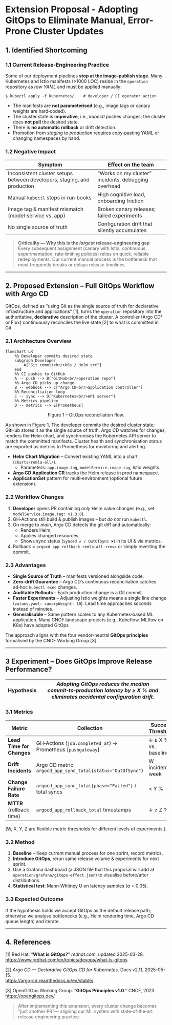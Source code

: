 # Extension Proposal - Adopting **GitOps** to Eliminate Manual, Error-Prone Cluster Updates

## 1. Identified Shortcoming

### 1.1 Current Release-Engineering Practice

Some of our deployment pipelines **stop at the image‑publish stage**. Many Kubernetes and Istio manifests (>1000 LOC) reside in the `operation` repository as *raw YAML* and must be applied manually:

```text
$ kubectl apply -f kubernetes/    # developer / CI operator action
```

- The manifests are **not parameterised** (e.g., image tags or canary weights are hard‑coded).
- The cluster state is **imperative**, i.e., *kubectl* pushes changes; the cluster does **not pull** the desired state.
- There is **no automatic rollback** or drift detection.
- Promotion from *staging* to *production* requires copy‑pasting YAML or changing namespaces by hand.

### 1.2 Negative Impact
| Symptom                                                                 | Effect on the team                                  |
| ----------------------------------------------------------------------- | --------------------------------------------------- |
| Inconsistent cluster setups between developers, staging, and production | “Works on my cluster” incidents, debugging overhead |
| Manual `kubectl` steps in run‑books                                     | High cognitive load, onboarding friction            |
| Image tag & manifest mismatch (model‑service vs. app)                   | Broken canary releases; failed experiments          |
| No single source of truth                                               | Configuration drift that silently accumulates       |

> **Criticality — Why this is the *largest* release‑engineering gap**  
> Every subsequent assignment (canary with Istio, continuous experimentation, rate‑limiting policies) relies on quick, reliable redeployments.  Our current manual process is the bottleneck that most frequently breaks or delays release timelines.

---

## 2. Proposed Extension – Full **GitOps** Workflow with Argo CD

GitOps, defined as “using Git as the single source of truth for declarative infrastructure and applications” [1], turns the `operation` repository into the authoritative, **declarative** description of the cluster. A controller (Argo CD⁴ or Flux) continuously reconciles the live state [2] to what is committed in Git.

### 2.1 Architecture Overview

```mermaid
flowchart LR
    %% Developer commits desired state
    subgraph Developer
        A["Git commit<br/>k8s / Helm src"]
    end
    %% CI pushes to GitHub
    A -- push --> B["GitHub<br/>operation repo"]
    %% Argo CD picks up change
    B -- webhook --> C["Argo CD<br/>application controller"]
    %% Reconciliation loop
    C -- sync --> D["Kubernetes<br/>API server"]
    %% Metrics pipeline
    D -- metrics --> E[Prometheus]
```
<div align="center">Figure 1 – GitOps reconciliation flow.</div>

As shown in Figure 1, The developer commits the desired cluster state; GitHub stores it as the single source of truth. Argo CD watches for changes, renders the Helm chart, and synchronises the Kubernetes API server to match the committed manifests. Cluster health and synchronisation status are exported as metrics to Prometheus for monitoring and alerting.

- **Helm Chart Migration** – Convert existing YAML into a chart (`charts/remla-all/`).
  - Parameters: `app.image.tag`, `modelService.image.tag`, Istio weights.
- **Argo CD Application CR** tracks the Helm release in *prod* namespace.
- **ApplicationSet** pattern for multi‑environment (optional future extension).

### 2.2 Workflow Changes

1. **Developer** opens PR containing *only* Helm value changes (e.g., set `modelService.image.tag: v1.3.0`).
2. GH‑Actions still build & publish images – but *do not* run `kubectl`.
3. On merge to *main*, Argo CD detects the git diff and automatically:
   - Renders Helm,
   - Applies changed resources,
   - Shows sync status (`Synced ✔︎ / OutOfSync ✖︎`) in its UI & via metrics.
4. Rollback = `argocd app rollback remla-all <rev>` or simply reverting the commit.

### 2.3 Advantages

- **Single Source of Truth** – manifests versioned alongside code.
- **Zero‑drift Guarantee** – Argo CD’s continuous reconciliation catches ad‑hoc `kubectl exec` changes.
- **Auditable Rollouts** – Each production change is a Git commit.
- **Faster Experiments** – Adjusting Istio weights means a single line change (`values.yaml: canaryWeight: 10`).  Lead time approaches *seconds* instead of minutes.
- **Generalisable** – Same pattern scales to any Kubernetes‑based ML application. Many CNCF landscape projects (e.g., Kubeflow, MLflow on K8s) have adopted GitOps

The approach aligns with the four vendor-neutral **GitOps principles** formalised by the CNCF Working Group [3].

---

## 3 Experiment – Does GitOps Improve Release Performance?

| Hypothesis | *Adopting GitOps reduces the **median commit‑to‑production latency** by ≥ X % and eliminates accidental configuration drift.* |
| ---------- |-------------------------------------------------------------------------------------------------------------------------------|

### 3.1 Metrics

| Metric                    | Collection                                                   | Success Threshold    |
| ------------------------- | ------------------------------------------------------------ |----------------------|
| **Lead Time for Changes** | GH‑Actions (`job.completed_at`) → Prometheus [`pushgateway`] | ↓ ≥ X % vs. baseline |
| **Drift Incidents**       | Argo CD metric `argocd_app_sync_total{status="OutOfSync"}`   | W incidents / week   |
| **Change Failure Rate**   | `argocd_app_sync_total{phase="Failed"}` / total syncs        | < Y %                |
| **MTTR** (rollback time)  | `argocd_app_rollback_total` timestamps                       | ↓ ≥ Z %              |
(W, X, Y, Z are flexible metric thresholds for different levels of experiments.)

### 3.2 Method

1. **Baseline** – Keep current manual process for one sprint, record metrics.
2. **Introduce GitOps**, rerun same release volume & experiments for next sprint.
3. Use a Grafana dashboard (a JSON file that this proposal will add at `operation/grafana/gitops-effect.json`) to visualise before/after distributions.
4. **Statistical test**: Mann‑Whitney U on latency samples (α = 0.05).

### 3.3 Expected Outcome

If the hypothesis holds we accept GitOps as the default release path; otherwise we analyse bottlenecks (e.g., Helm rendering time, Argo CD queue length) and iterate.

---

## 4. References

[1] Red Hat. “**What is GitOps?**” *redhat.com*, updated 2025-03-28.  
<https://www.redhat.com/en/topics/devops/what-is-gitops>

[2] *Argo CD — Declarative GitOps CD for Kubernetes*. Docs v2.11, 2025-05-15.  
<https://argo-cd.readthedocs.io/en/stable/>

[3] OpenGitOps Working Group. “**GitOps Principles v1.0**.” CNCF, 2023.  
<https://opengitops.dev/>

> After implementing this extension, every cluster change becomes "just another PR"— aligning our ML system with state‑of‑the‑art release‑engineering practice.